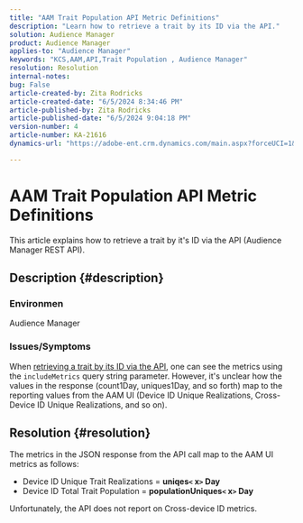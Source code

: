 ```yaml
---
title: "AAM Trait Population API Metric Definitions"
description: "Learn how to retrieve a trait by its ID via the API."
solution: Audience Manager
product: Audience Manager
applies-to: "Audience Manager"
keywords: "KCS,AAM,API,Trait Population , Audience Manager"
resolution: Resolution
internal-notes: 
bug: False
article-created-by: Zita Rodricks
article-created-date: "6/5/2024 8:34:46 PM"
article-published-by: Zita Rodricks
article-published-date: "6/5/2024 9:04:18 PM"
version-number: 4
article-number: KA-21616
dynamics-url: "https://adobe-ent.crm.dynamics.com/main.aspx?forceUCI=1&pagetype=entityrecord&etn=knowledgearticle&id=8689c707-7b23-ef11-840a-000d3a372703"

---
```

# AAM Trait Population API Metric Definitions


This article explains how to retrieve a trait by it's ID via the API (Audience Manager REST API).

## Description {#description}


### Environmen

Audience Manager

### Issues/Symptoms

When [retrieving a trait by its ID via the API](https://bank.demdex.com/portal/swagger/index.html#/Traits%20API/get_traits__sid_), one can see the metrics using the `includeMetrics` query string parameter. However, it's unclear how the values in the response (count1Day, uniques1Day, and so forth) map to the reporting values from the AAM UI (Device ID Unique Realizations, Cross-Device ID Unique Realizations, and so on).


## Resolution {#resolution}


The metrics in the JSON response from the API call map to the AAM UI metrics as follows:

- Device ID Unique Trait Realizations = <b>uniqes`<` x`>` Day</b>
- Device ID Total Trait Population = <b>populationUniques`<` x`>` Day</b>


Unfortunately, the API does not report on Cross-device ID metrics.
